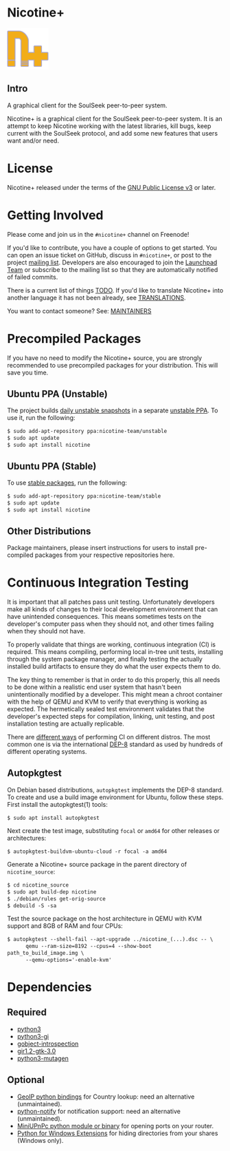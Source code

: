 # Nicotine+

[![N|Solid](files/icons/96x96/nicotine-plus.png)](https://github.com/Nicotine-Plus/nicotine-plus/)

## Intro

A graphical client for the SoulSeek peer-to-peer system.

Nicotine+ is a graphical client for the SoulSeek peer-to-peer system. It is an attempt to keep Nicotine working with the latest libraries, kill bugs, keep current with the SoulSeek protocol, and add some new features that users want and/or need.

# License

Nicotine+ released under the terms of the [GNU Public License v3](https://www.gnu.org/licenses/gpl-3.0-standalone.html) or later.

# Getting Involved
Please come and join us in the `#nicotine+` channel on Freenode!

If you'd like to contribute, you have a couple of options to get started. You can open an issue ticket on GitHub, discuss in `#nicotine+`, or post to the project [mailing list](mailto:nicotine-team@lists.launchpad.net). Developers are also encouraged to join the [Launchpad Team](https://launchpad.net/~nicotine-team) or subscribe to the mailing list so that they are automatically notified of failed commits.

There is a current list of things [TODO](doc/TODO.md). If you'd like to translate Nicotine+ into another language it has not been already, see [TRANSLATIONS](doc/TRANSLATIONS.md).

You want to contact someone? See: [MAINTAINERS](AUTHORS.md)

# Precompiled Packages
If you have no need to modify the Nicotine+ source, you are strongly recommended to use precompiled packages for your distribution. This will save you time.

## Ubuntu PPA (Unstable)
The project builds [daily unstable snapshots](https://code.launchpad.net/~nicotine-team/+recipe/nicotine+-daily) in a separate [unstable PPA](https://code.launchpad.net/~nicotine-team/+archive/ubuntu/unstable). To use it, run the following:

```console
$ sudo add-apt-repository ppa:nicotine-team/unstable
$ sudo apt update
$ sudo apt install nicotine
```

## Ubuntu PPA (Stable)
To use [stable packages](https://launchpad.net/~nicotine-team/+archive/ubuntu/stable), run the following:

```console
$ sudo add-apt-repository ppa:nicotine-team/stable
$ sudo apt update
$ sudo apt install nicotine
```

## Other Distributions
Package maintainers, please insert instructions for users to install pre-compiled packages from your respective repositories here.

# Continuous Integration Testing

It is important that all patches pass unit testing. Unfortunately developers make all kinds of changes to their local development environment that can have unintended consequences. This means sometimes tests on the developer's computer pass when they should not, and other times failing when they should not have. 

To properly validate that things are working, continuous integration (CI) is required. This means compiling, performing local in-tree unit tests, installing through the system package manager, and finally testing the actually installed build artifacts to ensure they do what the user expects them to do.

The key thing to remember is that in order to do this properly, this all needs to be done within a realistic end user system that hasn't been unintentionally modified by a developer. This might mean a chroot container with the help of QEMU and KVM to verify that everything is working as expected. The hermetically sealed test environment validates that the developer's expected steps for compilation, linking, unit testing, and post installation testing are actually replicable.

There are [different ways](https://wiki.debian.org/qa.debian.org#Other_distributions) of performing CI on different distros. The most common one is via the international [DEP-8](https://dep-team.pages.debian.net/deps/dep8/) standard as used by hundreds of different operating systems.

## Autopkgtest
On Debian based distributions, `autopkgtest` implements the DEP-8 standard. To create and use a build image environment for Ubuntu, follow these steps. First install the autopkgtest(1) tools:
```
$ sudo apt install autopkgtest
```

Next create the test image, substituting `focal` or `amd64` for other releases or architectures:
```
$ autopkgtest-buildvm-ubuntu-cloud -r focal -a amd64
```

Generate a Nicotine+ source package in the parent directory of `nicotine_source`:
```
$ cd nicotine_source
$ sudo apt build-dep nicotine
$ ./debian/rules get-orig-source
$ debuild -S -sa
```

Test the source package on the host architecture in QEMU with KVM support and 8GB of RAM and four CPUs:
```
$ autopkgtest --shell-fail --apt-upgrade ../nicotine_(...).dsc -- \
      qemu --ram-size=8192 --cpus=4 --show-boot path_to_build_image.img \
      --qemu-options='-enable-kvm'
```

# Dependencies

## Required

* [python3](https://www.python.org/)
* [python3-gi](https://pygobject.readthedocs.io/en/latest/getting_started.html)
* [gobject-introspection](https://gi.readthedocs.io/en/latest/)
* [gir1.2-gtk-3.0](https://www.gtk.org/)
* [python3-mutagen](https://mutagen.readthedocs.io/en/latest/)

## Optional

* [GeoIP python bindings](https://dev.maxmind.com/geoip/legacy/downloadable/) for Country lookup: need an alternative (unmaintained).
* [python-notify](http://www.galago-project.org) for notification support: need an alternative (unmaintained).
* [MiniUPnPc python module or binary](https://miniupnp.tuxfamily.org/) for opening ports on your router.
* [Python for Windows Extensions](https://sourceforge.net/projects/pywin32/) for hiding directories from your shares (Windows only).

